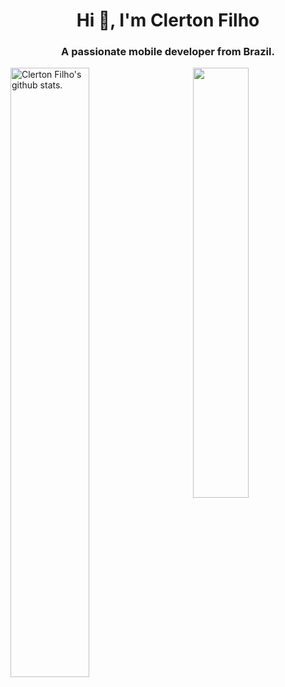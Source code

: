

<h1 align="center">Hi 👋, I'm Clerton Filho</h1>
<h3 align="center">A passionate mobile developer from Brazil.</h3>


<span>
  <img width="50%" maxHeight="250" align="center" alt="Clerton Filho's github stats."  
       src="https://github-readme-stats.vercel.app/api?username=clertonf&show_icons=true&hide_border=true&theme=dracula" />
  <img width="42%"  maxHeight="250" align="right"  
       src="https://github-readme-stats.vercel.app/api/top-langs/?username=clertonf&layout=compact&theme=dracula" />
       
</span>

</br>
</br>



